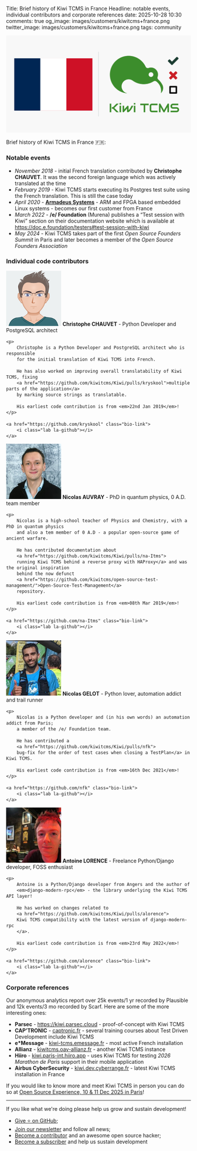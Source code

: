 Title: Brief history of Kiwi TCMS in France
Headline: notable events, individual contributors and corporate references
date: 2025-10-28 10:30
comments: true
og_image: images/customers/kiwitcms+france.png
twitter_image: images/customers/kiwitcms+france.png
tags: community


!["French flag + Kiwi TCMS logo"](/images/customers/kiwitcms+france.png "French flag + Kiwi TCMS logo")


Brief history of Kiwi TCMS in France 🇫🇷:

### Notable events

- *November 2018* - initial French translation contributed by **Christophe CHAUVET**.
  It was the second foreign language which was actively translated at the time
- *February 2019* - Kiwi TCMS starts executing its Postgres test suite using the French translation.
  This is still the case today
- *April 2020* - [**Armadeus Systems**](http://armadeus.com) - ARM and FPGA based embedded Linux systems -
  becomes our first customer from France
- *March 2022* - **/e/ Foundation** (Murena) publishes a “Test session with Kiwi” section on their documentation
  website which is available at <https://doc.e.foundation/testers#test-session-with-kiwi>
- *May 2024* - Kiwi TCMS takes part of the first *Open Source Founders Summit* in Paris and
  later becomes a member of the *Open Source Founders Association*


### Individual code contributors


<div class="member-bio">
    <img class="rounded" src="/images/contributors/Christophe-CHAUVET.png" height="150" width="150">
    <strong>Christophe CHAUVET</strong> - Python Developer and PostgreSQL architect
    <em></em>

    <p>
        Christophe is a Python Developer and PostgreSQL architect who is responsible
        for the initial translation of Kiwi TCMS into French.

        He has also worked on improving overall translatability of Kiwi TCMS, fixing
        <a href="https://github.com/kiwitcms/Kiwi/pulls/kryskool">multiple parts of the application</a>
        by marking source strings as translatable.

        His earliest code contribution is from <em>22nd Jan 2019</em>!
    </p>

    <a href="https://github.com/kryskool" class="bio-link">
        <i class="lab la-github"></i>
    </a>
</div>


<div class="member-bio">
    <img class="rounded" src="/images/contributors/Nicolas_Auvray.jpg" height="150" width="150">
    <strong>Nicolas AUVRAY</strong> - PhD in quantum physics, 0 A.D. team member
    <em></em>

    <p>
        Nicolas is a high-school teacher of Physics and Chemistry, with a PhD in quantum physics
        and also a tem member of 0 A.D - a popular open-source game of ancient warfare.

        He has contributed documentation about
        <a href="https://github.com/kiwitcms/Kiwi/pulls/na-Itms">
        running Kiwi TCMS behind a reverse proxy with HAProxy</a> and was the original inspiration
        behind the now defunct
        <a href="https://github.com/kiwitcms/open-source-test-management/">Open-Source-Test-Management</a>
        repository.

        His earliest code contribution is from <em>08th Mar 2019</em>!
    </p>

    <a href="https://github.com/na-Itms" class="bio-link">
        <i class="lab la-github"></i>
    </a>
</div>

<div class="member-bio">
    <img class="rounded" src="/images/contributors/Nicolas_Gelot.png " height="150" width="150">
    <strong>Nicolas GELOT</strong> - Python lover, automation addict and trail runner
    <em></em>

    <p>
        Nicolas is a Python developer and (in his own words) an automation addict from Paris;
        a member of the /e/ Foundation team.

        He has contributed a
        <a href="https://github.com/kiwitcms/Kiwi/pulls/nfk">
        bug-fix for the order of test cases when closing a TestPlan</a> in Kiwi TCMS.

        His earliest code contribution is from <em>16th Dec 2021</em>!
    </p>

    <a href="https://github.com/nfk" class="bio-link">
        <i class="lab la-github"></i>
    </a>
</div>


<div class="member-bio">
    <img class="rounded" src="/images/contributors/Antoine_Lorence.jpg " height="150" width="150">
    <strong>Antoine LORENCE</strong> - Freelance Python/Django developer, FOSS enthusiast
    <em></em>

    <p>
        Antoine is a Python/Django developer from Angers and the author of
        <em>django-modern-rpc</em> - the library underlying the Kiwi TCMS API layer!

        He has worked on changes related to
        <a href="https://github.com/kiwitcms/Kiwi/pulls/alorence">
        Kiwi TCMS compatibility with the latest version of django-modern-rpc
        </a>.

        His earliest code contribution is from <em>23rd May 2022</em>!
    </p>

    <a href="https://github.com/alorence" class="bio-link">
        <i class="lab la-github"></i>
    </a>
</div>


### Corporate references


Our anonymous analytics report over 25k events/1 yr recorded by Plausible
and 12k events/3 mo recorded by Scarf. Here are some of the more interesting ones:

- **Parsec** - <https://kiwi.parsec.cloud> - proof-of-concept with Kiwi TCMS
- **CAP’TRONIC** - [captronic.fr](https://www.captronic.fr/spip.php?page=recherche&lang=fr&recherche=Kiwi+TCMS) -
  several training courses about Test Driven Development include Kiwi TCMS
- **e*Message** - [kiwi-tcms.emessage.fr](https://www.emessage.fr/) - most active French installation
- **Allianz** - [kiwitcms.oav-allianz.fr](https://www.allianz.fr/) - another Kiwi TCMS instance
- **Hiiro** - [kiwi.paris-int.hiiro.app](https://hiiro.app/) - uses Kiwi TCMS for testing
  *2026 Marathon de Paris* support in their mobile application
- **Airbus CyberSecurity** -
  [kiwi.dev.cyberrange.fr](https://www.airbus.com/en/products-services/security/cybersecurity) -
  latest Kiwi TCMS installation in France


If you would like to know more and meet Kiwi TCMS in person you can do so
at [Open Source Experience, 10 &amp; 11 Dec 2025 in Paris]({filename}2025-10-30-osx-paris.markdown)!

---

If you like what we're doing please help us grow and sustain development!

- [Give ⭐ on GitHub](https://github.com/kiwitcms/Kiwi/stargazers);
- [Join our newsletter](https://kiwitcms.us17.list-manage.com/subscribe/post?u=9b57a21155a3b7c655ae8f922&id=c970a37581)
  and follow all news;
- [Become a contributor](https://kiwitcms.readthedocs.io/en/latest/contribution.html) and an awesome open source hacker;
- [Become a subscriber](/#subscriptions) and help us sustain development

